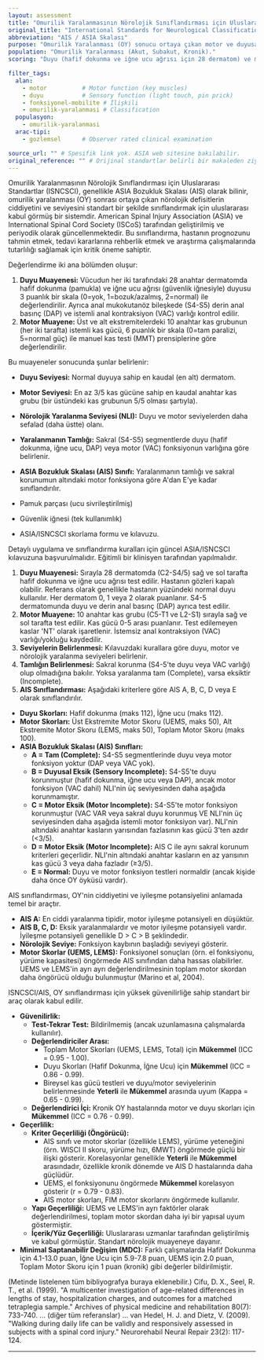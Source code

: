 ```yaml
---
layout: assessment
title: "Omurilik Yaralanmasının Nörolojik Sınıflandırması için Uluslararası Standartlar (ASIA Bozukluk Skalası)" # Türkçe'ye çevrilmiş başlık
original_title: "International Standards for Neurological Classification of Spinal Cord Injury (ASIA Impairment Scale)"
abbreviation: "AIS / ASIA Skalası"
purpose: "Omurilik Yaralanması (OY) sonucu ortaya çıkan motor ve duyusal bozukluğu sınıflandırır."
population: "Omurilik Yaralanması (Akut, Subakut, Kronik)."
scoring: "Duyu (hafif dokunma ve iğne ucu ağrısı için 28 dermatom) ve motor (10 anahtar kas grubu) muayenesine dayanır. Nörolojik seviye (duyu ve motor) belirlenir. Yaralanmanın tam (AIS A) veya eksik (AIS B, C, D) olup olmadığı ve eksikse derecesi sınıflandırılır. AIS E normal muayeneyi gösterir."

filter_tags:
  alan:
    - motor          # Motor function (key muscles)
    - duyu           # Sensory function (light touch, pin prick)
    - fonksiyonel-mobilite # İlişkili
    - omurilik-yaralanmasi # Classification
  populasyon:
    - omurilik-yaralanmasi
  arac-tipi:
    - gozlemsel      # Observer rated clinical examination

source_url: "" # Spesifik link yok. ASIA web sitesine bakılabilir.
original_reference: "" # Orijinal standartlar belirli bir makaleden ziyade ASIA/ISCoS tarafından yayınlanır ve güncellenir.
---
```





Omurilik Yaralanmasının Nörolojik Sınıflandırması için Uluslararası Standartlar (ISNCSCI), genellikle ASIA Bozukluk Skalası (AIS) olarak bilinir, omurilik yaralanması (OY) sonrası ortaya çıkan nörolojik defisitlerin ciddiyetini ve seviyesini standart bir şekilde sınıflandırmak için uluslararası kabul görmüş bir sistemdir. American Spinal Injury Association (ASIA) ve International Spinal Cord Society (ISCoS) tarafından geliştirilmiş ve periyodik olarak güncellenmektedir. Bu sınıflandırma, hastanın prognozunu tahmin etmek, tedavi kararlarına rehberlik etmek ve araştırma çalışmalarında tutarlılığı sağlamak için kritik öneme sahiptir.

Değerlendirme iki ana bölümden oluşur:
1.  **Duyu Muayenesi:** Vücudun her iki tarafındaki 28 anahtar dermatomda hafif dokunma (pamukla) ve iğne ucu ağrısı (güvenlik iğnesiyle) duyusu 3 puanlık bir skala (0=yok, 1=bozuk/azalmış, 2=normal) ile değerlendirilir. Ayrıca anal mukokutanöz bileşkede (S4-S5) derin anal basınç (DAP) ve istemli anal kontraksiyon (VAC) varlığı kontrol edilir.
2.  **Motor Muayene:** Üst ve alt ekstremitelerdeki 10 anahtar kas grubunun (her iki tarafta) istemli kas gücü, 6 puanlık bir skala (0=tam paralizi, 5=normal güç) ile manuel kas testi (MMT) prensiplerine göre değerlendirilir.

Bu muayeneler sonucunda şunlar belirlenir:
*   **Duyu Seviyesi:** Normal duyuya sahip en kaudal (en alt) dermatom.
*   **Motor Seviyesi:** En az 3/5 kas gücüne sahip en kaudal anahtar kas grubu (bir üstündeki kas grubunun 5/5 olması şartıyla).
*   **Nörolojik Yaralanma Seviyesi (NLI):** Duyu ve motor seviyelerden daha sefalad (daha üstte) olanı.
*   **Yaralanmanın Tamlığı:** Sakral (S4-S5) segmentlerde duyu (hafif dokunma, iğne ucu, DAP) veya motor (VAC) fonksiyonun varlığına göre belirlenir.
*   **ASIA Bozukluk Skalası (AIS) Sınıfı:** Yaralanmanın tamlığı ve sakral korunumun altındaki motor fonksiyona göre A'dan E'ye kadar sınıflandırılır.


*   Pamuk parçası (ucu sivrileştirilmiş)
*   Güvenlik iğnesi (tek kullanımlık)
*   ASIA/ISNCSCI skorlama formu ve kılavuzu.


Detaylı uygulama ve sınıflandırma kuralları için güncel ASIA/ISNCSCI kılavuzuna başvurulmalıdır. Eğitimli bir klinisyen tarafından yapılmalıdır.

1.  **Duyu Muayenesi:** Sırayla 28 dermatomda (C2-S4/5) sağ ve sol tarafta hafif dokunma ve iğne ucu ağrısı test edilir. Hastanın gözleri kapalı olabilir. Referans olarak genellikle hastanın yüzündeki normal duyu kullanılır. Her dermatom 0, 1 veya 2 olarak puanlanır. S4-5 dermatomunda duyu ve derin anal basınç (DAP) ayrıca test edilir.
2.  **Motor Muayene:** 10 anahtar kas grubu (C5-T1 ve L2-S1) sırayla sağ ve sol tarafta test edilir. Kas gücü 0-5 arası puanlanır. Test edilemeyen kaslar 'NT' olarak işaretlenir. İstemsiz anal kontraksiyon (VAC) varlığı/yokluğu kaydedilir.
3.  **Seviyelerin Belirlenmesi:** Kılavuzdaki kurallara göre duyu, motor ve nörolojik yaralanma seviyeleri belirlenir.
4.  **Tamlığın Belirlenmesi:** Sakral korunma (S4-5'te duyu veya VAC varlığı) olup olmadığına bakılır. Yoksa yaralanma tam (Complete), varsa eksiktir (Incomplete).
5.  **AIS Sınıflandırması:** Aşağıdaki kriterlere göre AIS A, B, C, D veya E olarak sınıflandırılır.


*   **Duyu Skorları:** Hafif dokunma (maks 112), İğne ucu (maks 112).
*   **Motor Skorları:** Üst Ekstremite Motor Skoru (UEMS, maks 50), Alt Ekstremite Motor Skoru (LEMS, maks 50), Toplam Motor Skoru (maks 100).
*   **ASIA Bozukluk Skalası (AIS) Sınıfları:**
    *   **A = Tam (Complete):** S4-S5 segmentlerinde duyu veya motor fonksiyon yoktur (DAP veya VAC yok).
    *   **B = Duyusal Eksik (Sensory Incomplete):** S4-S5'te duyu korunmuştur (hafif dokunma, iğne ucu veya DAP), ancak motor fonksiyon (VAC dahil) NLI'nin üç seviyesinden daha aşağıda korunmamıştır.
    *   **C = Motor Eksik (Motor Incomplete):** S4-S5'te motor fonksiyon korunmuştur (VAC VAR veya sakral duyu korunmuş VE NLI'nin üç seviyesinden daha aşağıda istemli motor fonksiyon var). NLI'nin altındaki anahtar kasların yarısından fazlasının kas gücü 3'ten azdır (<3/5).
    *   **D = Motor Eksik (Motor Incomplete):** AIS C ile aynı sakral korunum kriterleri geçerlidir. NLI'nin altındaki anahtar kasların en az yarısının kas gücü 3 veya daha fazladır (≥3/5).
    *   **E = Normal:** Duyu ve motor fonksiyon testleri normaldir (ancak kişide daha önce OY öyküsü vardır).


AIS sınıflandırması, OY'nin ciddiyetini ve iyileşme potansiyelini anlamada temel bir araçtır.
*   **AIS A:** En ciddi yaralanma tipidir, motor iyileşme potansiyeli en düşüktür.
*   **AIS B, C, D:** Eksik yaralanmalardır ve motor iyileşme potansiyeli vardır. İyileşme potansiyeli genellikle D > C > B şeklindedir.
*   **Nörolojik Seviye:** Fonksiyon kaybının başladığı seviyeyi gösterir.
*   **Motor Skorlar (UEMS, LEMS):** Fonksiyonel sonuçları (örn. el fonksiyonu, yürüme kapasitesi) öngörmede AIS sınıfından daha hassas olabilirler. UEMS ve LEMS'in ayrı ayrı değerlendirilmesinin toplam motor skordan daha öngörücü olduğu bulunmuştur (Marino et al, 2004).


ISNCSCI/AIS, OY sınıflandırması için yüksek güvenilirliğe sahip standart bir araç olarak kabul edilir.

*   **Güvenilirlik:**
    *   **Test-Tekrar Test:** Bildirilmemiş (ancak uzunlamasına çalışmalarda kullanılır).
    *   **Değerlendiriciler Arası:**
        *   Toplam Motor Skorları (UEMS, LEMS, Total) için **Mükemmel** (ICC = 0.95 - 1.00).
        *   Duyu Skorları (Hafif Dokunma, İğne Ucu) için **Mükemmel** (ICC = 0.86 - 0.99).
        *   Bireysel kas gücü testleri ve duyu/motor seviyelerinin belirlenmesinde **Yeterli** ile **Mükemmel** arasında uyum (Kappa = 0.65 - 0.99).
    *   **Değerlendirici İçi:** Kronik OY hastalarında motor ve duyu skorları için **Mükemmel** (ICC = 0.76 - 0.99).
*   **Geçerlilik:**
    *   **Kriter Geçerliliği (Öngörücü):**
        *   AIS sınıfı ve motor skorlar (özellikle LEMS), yürüme yeteneğini (örn. WISCI II skoru, yürüme hızı, 6MWT) öngörmede güçlü bir ilişki gösterir. Korelasyonlar genellikle **Yeterli** ile **Mükemmel** arasındadır, özellikle kronik dönemde ve AIS D hastalarında daha güçlüdür.
        *   UEMS, el fonksiyonunu öngörmede **Mükemmel** korelasyon gösterir (r = 0.79 - 0.83).
        *   AIS motor skorları, FIM motor skorlarını öngörmede kullanılır.
    *   **Yapı Geçerliliği:** UEMS ve LEMS'in ayrı faktörler olarak değerlendirilmesi, toplam motor skordan daha iyi bir yapısal uyum göstermiştir.
    *   **İçerik/Yüz Geçerliliği:** Uluslararası uzmanlar tarafından geliştirilmiş ve kabul görmüştür. Standart nörolojik muayeneye dayanır.
*   **Minimal Saptanabilir Değişim (MDC):** Farklı çalışmalarda Hafif Dokunma için 4.1-13.0 puan, İğne Ucu için 5.9-7.8 puan, UEMS için 2.0 puan, Toplam Motor Skoru için 1 puan (kronik) gibi değerler bildirilmiştir.


(Metinde listelenen tüm bibliyografya buraya eklenebilir.)
Cifu, D. X., Seel, R. T., et al. (1999). "A multicenter investigation of age-related differences in lengths of stay, hospitalization charges, and outcomes for a matched tetraplegia sample." Archives of physical medicine and rehabilitation 80(7): 733-740.
... (diğer tüm referanslar) ...
van Hedel, H. J. and Dietz, V. (2009). "Walking during daily life can be validly and responsively assessed in subjects with a spinal cord injury." Neurorehabil Neural Repair 23(2): 117-124.

---